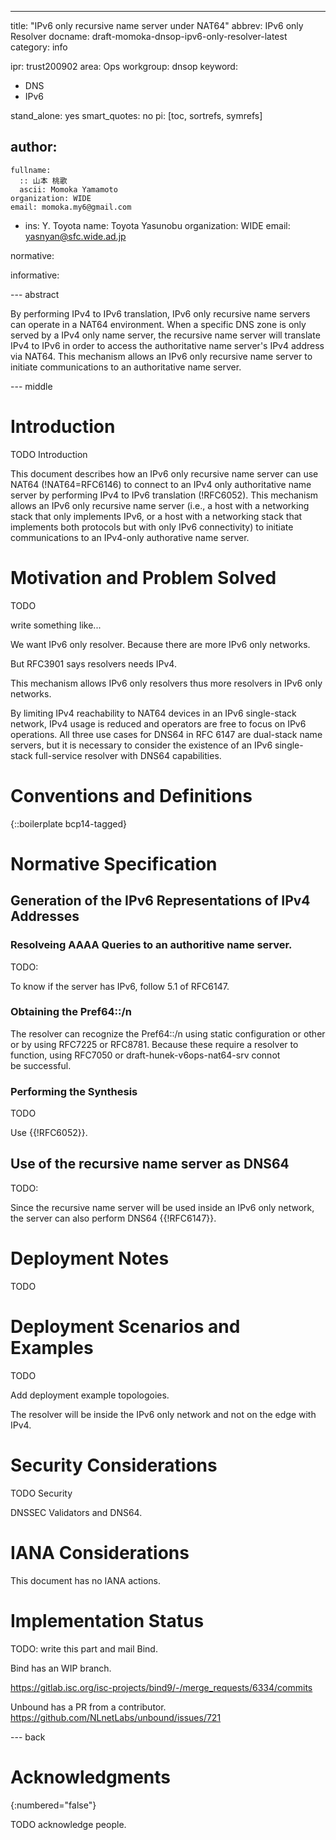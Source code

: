---
title: "IPv6 only recursive name server under NAT64"
abbrev: IPv6 only Resolver
docname: draft-momoka-dnsop-ipv6-only-resolver-latest
category: info

ipr: trust200902
area: Ops
workgroup: dnsop
keyword:
  - DNS
  - IPv6

stand_alone: yes
smart_quotes: no
pi: [toc, sortrefs, symrefs]

author:
 -
    fullname:
      :: 山本 桃歌
      ascii: Momoka Yamamoto
    organization: WIDE
    email: momoka.my6@gmail.com

 -
    ins: Y. Toyota
    name: Toyota Yasunobu
    organization: WIDE
    email: yasnyan@sfc.wide.ad.jp


normative:




informative:





--- abstract

By performing IPv4 to IPv6 translation, IPv6 only recursive name servers can operate in a NAT64 environment.
When a specific DNS zone is only served by a IPv4 only name server, the recursive name server will translate IPv4 to IPv6 in order to access the authoritative name server's IPv4 address via NAT64.
This mechanism allows an IPv6 only recursive name server to initiate communications to an authoritative name server.

--- middle

# Introduction

TODO Introduction


This document describes how an IPv6 only recursive name server can use NAT64 (!NAT64=RFC6146)
to connect to an IPv4 only authoritative name server by performing IPv4 to IPv6 translation (!RFC6052).
This mechanism allows an IPv6 only recursive name server (i.e., a host with a networking stack that only implements IPv6, or a host with a
networking stack that implements both protocols but with only IPv6 connectivity)
to initiate communications to an IPv4-only authorative name server.


# Motivation and Problem Solved
TODO



write something like...

We want IPv6 only resolver. Because there are more IPv6 only networks.

But RFC3901 says resolvers needs IPv4.

This mechanism allows IPv6 only resolvers thus more resolvers in IPv6 only networks.


By limiting IPv4 reachability to NAT64 devices in an IPv6 single-stack network, IPv4 usage is reduced and operators are free to focus on IPv6 operations.
All three use cases for DNS64 in RFC 6147 are dual-stack name servers, but it is necessary to consider the existence of an IPv6 single-stack full-service resolver with DNS64 capabilities.

# Conventions and Definitions

{::boilerplate bcp14-tagged}

# Normative Specification

## Generation of the IPv6 Representations of IPv4 Addresses


### Resolveing AAAA Queries to an authoritive name server.
TODO:

To know if the server has IPv6, follow 5.1 of RFC6147.

### Obtaining the Pref64::/n
The resolver can recognize the Pref64::/n using static configuration or other or by using RFC7225 or RFC8781.
Because these require a resolver to function, using RFC7050 or draft-hunek-v6ops-nat64-srv connot be successful.


### Performing the Synthesis
TODO

Use {{!RFC6052}}.

## Use of the recursive name server as DNS64

TODO:

Since the recursive name server will be used inside an IPv6 only network, the server can also perform DNS64 {{!RFC6147}}.


# Deployment Notes
TODO


# Deployment Scenarios and Examples
TODO

Add deployment example topologoies.

The resolver will be inside the IPv6 only network and not on the edge with IPv4.

# Security Considerations

TODO Security

DNSSEC Validators and DNS64.


# IANA Considerations

This document has no IANA actions.

# Implementation Status
TODO: write this part and mail Bind.

Bind has an WIP branch.

https://gitlab.isc.org/isc-projects/bind9/-/merge_requests/6334/commits


Unbound has a PR from a contributor.
https://github.com/NLnetLabs/unbound/issues/721

--- back

# Acknowledgments
{:numbered="false"}

TODO acknowledge people.
